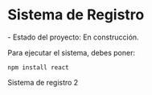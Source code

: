 <h1> Sistema de Registro </h1>
- Estado del proyecto: En construcción.

Para ejecutar el sistema, debes poner:

``` npm install react ```

Sistema de registro 2
